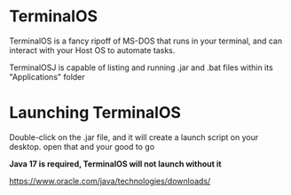# TerminalOS
TerminalOS is a fancy ripoff of MS-DOS that runs in your terminal, and can interact with your Host OS to automate tasks.

TerminalOSJ is capable of listing and running .jar and .bat files within its "Applications" folder

# Launching TerminalOS
Double-click on the .jar file, and it will create a launch script on your desktop. open that and your good to go

**Java 17 is required, TerminalOS will not launch without it**

https://www.oracle.com/java/technologies/downloads/
